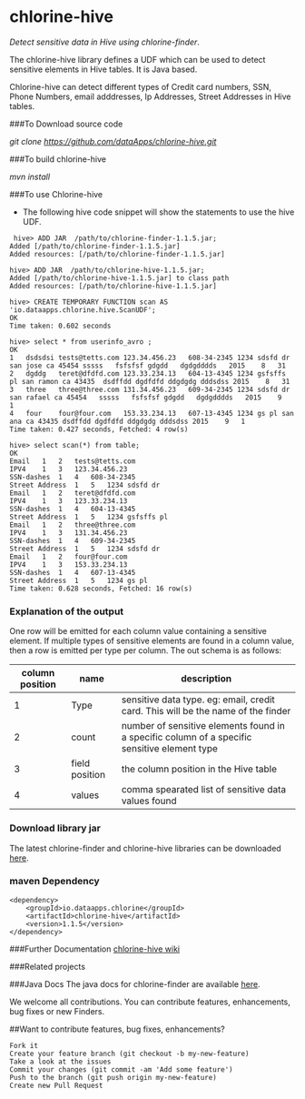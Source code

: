 # chlorine-hive
*Detect sensitive data in Hive using chlorine-finder*.

The chlorine-hive library defines a UDF which can be used to detect sensitive elements in Hive tables. It is Java based.

Chlorine-hive can detect different types of Credit card numbers, SSN, Phone Numbers, email adddresses, Ip Addresses, Street Addresses in Hive tables.


###To Download source code

*git clone https://github.com/dataApps/chlorine-hive.git*

###To build chlorine-hive

*mvn install*

###To use Chlorine-hive

- The following hive code snippet will show the statements to use the hive UDF. 

```
 hive> ADD JAR  /path/to/chlorine-finder-1.1.5.jar;
Added [/path/to/chlorine-finder-1.1.5.jar]
Added resources: [/path/to/chlorine-finder-1.1.5.jar]

hive> ADD JAR  /path/to/chlorine-hive-1.1.5.jar;
Added [/path/to/chlorine-hive-1.1.5.jar] to class path
Added resources: [/path/to/chlorine-hive-1.1.5.jar]

hive> CREATE TEMPORARY FUNCTION scan AS 'io.dataapps.chlorine.hive.ScanUDF';
OK
Time taken: 0.602 seconds

hive> select * from userinfo_avro ;
OK
1	dsdsdsi	tests@tetts.com	123.34.456.23	608-34-2345	1234 sdsfd dr san jose ca 45454	sssss	fsfsfsf	gdgdd	dgdgdddds	2015	8	31
2	dgddg	teret@dfdfd.com	123.33.234.13	604-13-4345	1234 gsfsffs pl san ramon ca 43435	dsdffdd	dgdfdfd	ddgdgdg	dddsdss	2015	8	31
3	three	three@three.com	131.34.456.23	609-34-2345	1234 sdsfd dr san rafael ca 45454	sssss	fsfsfsf	gdgdd	dgdgdddds	2015	9	1
4	four	four@four.com	153.33.234.13	607-13-4345	1234 gs pl san ana ca 43435	dsdffdd	dgdfdfd	ddgdgdg	dddsdss	2015	9	1
Time taken: 0.427 seconds, Fetched: 4 row(s)

hive> select scan(*) from table;
OK
Email	1	2	tests@tetts.com
IPV4	1	3	123.34.456.23
SSN-dashes	1	4	608-34-2345
Street Address	1	5	1234 sdsfd dr
Email	1	2	teret@dfdfd.com
IPV4	1	3	123.33.234.13
SSN-dashes	1	4	604-13-4345
Street Address	1	5	1234 gsfsffs pl
Email	1	2	three@three.com
IPV4	1	3	131.34.456.23
SSN-dashes	1	4	609-34-2345
Street Address	1	5	1234 sdsfd dr
Email	1	2	four@four.com
IPV4	1	3	153.33.234.13
SSN-dashes	1	4	607-13-4345
Street Address	1	5	1234 gs pl
Time taken: 0.628 seconds, Fetched: 16 row(s)

```

### Explanation of the output

One row will be emitted for each column value containing a sensitive element. If multiple types of sensitive elements are found in a column value, then a row is emitted per type per column.
The out schema is as follows:

| column position | name | description |
| --- | --- |--- | 
|1|Type| sensitive data type. eg: email, credit card. This will be the name of the finder|
|2|count| number of sensitive elements found in a specific column of a specific sensitive element type|
|3|field position|the column position in the Hive table|
|4|values| comma spearated list of sensitive data values found|


### Download library jar

The latest chlorine-finder and chlorine-hive libraries can be downloaded [here](https://dataapps.io/chlorine.html#Opensource).

### maven Dependency
```
<dependency>
    <groupId>io.dataapps.chlorine</groupId>
    <artifactId>chlorine-hive</artifactId>
    <version>1.1.5</version>
</dependency>
```
 
###Further Documentation
[chlorine-hive wiki](https://github.com/dataApps/chlorine-hive/wiki)
  
###Related projects
 
###Java Docs
The java docs for chlorine-finder are available [here](https://dataApps.io/files/chlorine-hive/javadoc/index.html).

We welcome all contributions. You can contribute features, enhancements, bug fixes or new Finders.

##Want to contribute features, bug fixes, enhancements?

    Fork it
    Create your feature branch (git checkout -b my-new-feature)
    Take a look at the issues
    Commit your changes (git commit -am 'Add some feature')
    Push to the branch (git push origin my-new-feature)
    Create new Pull Request
    
 

 
 
